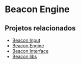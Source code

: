 # Beacon Engine

## Projetos relacionados

 * [Beacon Input](https://github.com/leandrofpk/beacon-input)
 * [Beacon Engine](https://github.com/leandrofpk/beacon-engine)
 * [Beacon Interface](https://github.com/leandrofpk/beacon-interface) 
 * [Beacon libs](https://github.com/leandrofpk/beacon-libs)

 
 